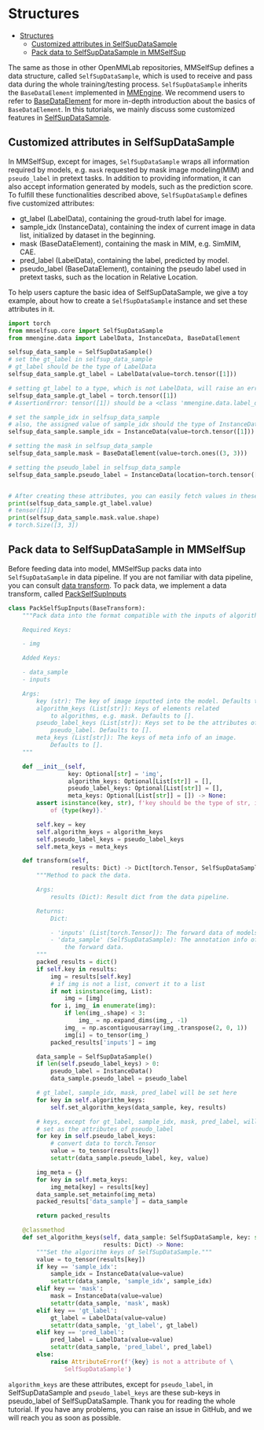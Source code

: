 # Structures

- [Structures](#structures)
  - [Customized attributes in SelfSupDataSample](#customized-attributes-in-selfsupdatasample)
  - [Pack data to SelfSupDataSample in MMSelfSup](#pack-data-to-selfsupdatasample-in-mmselfsup)

The same as those in other OpenMMLab repositories, MMSelfSup defines a data structure, called `SelfSupDataSample`, which is used to receive and pass data during the whole training/testing process.
`SelfSupDataSample` inherits the `BaseDataElement` implemented in [MMEngine](https://github.com/open-mmlab/mmengine).
We recommend users to refer to [BaseDataElement](https://github.com/open-mmlab/mmengine/blob/main/docs/zh_cn/tutorials/data_element.md)
for more in-depth introduction about the basics of `BaseDataElement`. In this tutorials, we mainly discuss some customized
features in [SelfSupDataSample](mmselfsup.structures.SelfSupDataSample).

## Customized attributes in SelfSupDataSample

In MMSelfSup, except for images, `SelfSupDataSample` wraps all information required by models, e.g. `mask` requested by
mask image modeling(MIM) and `pseudo_label` in pretext tasks. In addition to providing information, it can also accept
information generated by models, such as the prediction score. To fulfill these functionalities described above, `SelfSupDataSample` defines five
customized attributes:

- gt_label (LabelData), containing the groud-truth label for image.
- sample_idx (InstanceData), containing the index of current image in data list,
  initialized by dataset in the beginning.
- mask (BaseDataElement), containing the mask in MIM, e.g. SimMIM, CAE.
- pred_label (LabelData), containing the label, predicted by model.
- pseudo_label (BaseDataElement), containing the pseudo label used in pretext
  tasks, such as the location in Relative Location.

To help users capture the basic idea of SelfSupDataSample, we give a toy example, about how to create a `SelfSupDataSample`
instance and set these attributes in it.

```python
import torch
from mmselfsup.core import SelfSupDataSample
from mmengine.data import LabelData, InstanceData, BaseDataElement

selfsup_data_sample = SelfSupDataSample()
# set the gt_label in selfsup_data_sample
# gt_label should be the type of LabelData
selfsup_data_sample.gt_label = LabelData(value=torch.tensor([1]))

# setting gt_label to a type, which is not LabelData, will raise an error
selfsup_data_sample.gt_label = torch.tensor([1])
# AssertionError: tensor([1]) should be a <class 'mmengine.data.label_data.LabelData'> but got <class 'torch.Tensor'>

# set the sample_idx in selfsup_data_sample
# also, the assigned value of sample_idx should the type of InstanceData
selfsup_data_sample.sample_idx = InstanceData(value=torch.tensor([1]))

# setting the mask in selfsup_data_sample
selfsup_data_sample.mask = BaseDataElement(value=torch.ones((3, 3)))

# setting the pseudo_label in selfsup_data_sample
selfsup_data_sample.pseudo_label = InstanceData(location=torch.tensor([1, 2, 3]))


# After creating these attributes, you can easily fetch values in these attributes
print(selfsup_data_sample.gt_label.value)
# tensor([1])
print(selfsup_data_sample.mask.value.shape)
# torch.Size([3, 3])
```

## Pack data to SelfSupDataSample in MMSelfSup

Before feeding data into model, MMSelfSup packs data into `SelfSupDataSample` in data pipeline.
If you are not familiar with data pipeline, you can consult [data transform](https://github.com/open-mmlab/mmcv/blob/transforms/docs/zh_cn/understand_mmcv/data_transform.md). To pack data, we implement a data transform, called [PackSelfSupInputs](mmselfsup.datasets.transforms.PackSelfSupInputs)

```python
class PackSelfSupInputs(BaseTransform):
    """Pack data into the format compatible with the inputs of algorithm.

    Required Keys:

    - img

    Added Keys:

    - data_sample
    - inputs

    Args:
        key (str): The key of image inputted into the model. Defaults to 'img'.
        algorithm_keys (List[str]): Keys of elements related
            to algorithms, e.g. mask. Defaults to [].
        pseudo_label_keys (List[str]): Keys set to be the attributes of
            pseudo_label. Defaults to [].
        meta_keys (List[str]): The keys of meta info of an image.
            Defaults to [].
    """

    def __init__(self,
                 key: Optional[str] = 'img',
                 algorithm_keys: Optional[List[str]] = [],
                 pseudo_label_keys: Optional[List[str]] = [],
                 meta_keys: Optional[List[str]] = []) -> None:
        assert isinstance(key, str), f'key should be the type of str, instead \
            of {type(key)}.'

        self.key = key
        self.algorithm_keys = algorithm_keys
        self.pseudo_label_keys = pseudo_label_keys
        self.meta_keys = meta_keys

    def transform(self,
                  results: Dict) -> Dict[torch.Tensor, SelfSupDataSample]:
        """Method to pack the data.

        Args:
            results (Dict): Result dict from the data pipeline.

        Returns:
            Dict:

            - 'inputs' (List[torch.Tensor]): The forward data of models.
            - 'data_sample' (SelfSupDataSample): The annotation info of the
                the forward data.
        """
        packed_results = dict()
        if self.key in results:
            img = results[self.key]
            # if img is not a list, convert it to a list
            if not isinstance(img, List):
                img = [img]
            for i, img_ in enumerate(img):
                if len(img_.shape) < 3:
                    img_ = np.expand_dims(img_, -1)
                img_ = np.ascontiguousarray(img_.transpose(2, 0, 1))
                img[i] = to_tensor(img_)
            packed_results['inputs'] = img

        data_sample = SelfSupDataSample()
        if len(self.pseudo_label_keys) > 0:
            pseudo_label = InstanceData()
            data_sample.pseudo_label = pseudo_label

        # gt_label, sample_idx, mask, pred_label will be set here
        for key in self.algorithm_keys:
            self.set_algorithm_keys(data_sample, key, results)

        # keys, except for gt_label, sample_idx, mask, pred_label, will be
        # set as the attributes of pseudo_label
        for key in self.pseudo_label_keys:
            # convert data to torch.Tensor
            value = to_tensor(results[key])
            setattr(data_sample.pseudo_label, key, value)

        img_meta = {}
        for key in self.meta_keys:
            img_meta[key] = results[key]
        data_sample.set_metainfo(img_meta)
        packed_results['data_sample'] = data_sample

        return packed_results

    @classmethod
    def set_algorithm_keys(self, data_sample: SelfSupDataSample, key: str,
                           results: Dict) -> None:
        """Set the algorithm keys of SelfSupDataSample."""
        value = to_tensor(results[key])
        if key == 'sample_idx':
            sample_idx = InstanceData(value=value)
            setattr(data_sample, 'sample_idx', sample_idx)
        elif key == 'mask':
            mask = InstanceData(value=value)
            setattr(data_sample, 'mask', mask)
        elif key == 'gt_label':
            gt_label = LabelData(value=value)
            setattr(data_sample, 'gt_label', gt_label)
        elif key == 'pred_label':
            pred_label = LabelData(value=value)
            setattr(data_sample, 'pred_label', pred_label)
        else:
            raise AttributeError(f'{key} is not a attribute of \
                SelfSupDataSample')
```

`algorithm_keys` are these attributes, except for `pseudo_label`, in SelfSupDataSample and
`pseudo_label_keys` are these sub-keys in pseudo_label of SelfSupDataSample. Thank you for reading
the whole tutorial. If you have any problems, you can raise an issue in GitHub, and we will reach you
as soon as possible.
